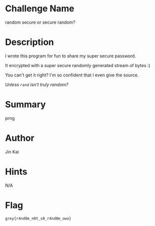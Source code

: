 # Challenge Name

random secure or secure random?

# Description

I wrote this program for fun to share my super secure password.

It encrypted with a super secure randomly generated stream of bytes :)

You can't get it right? I'm so confident that I even give the source.

_Unless `rand` isn't truly random?_

# Summary

prng

# Author

Jin Kai

# Hints

N/A

# Flag

`grey{r4nd0m_n0t_s0_r4nd0m_owo}`
